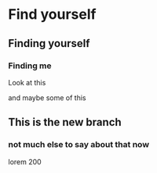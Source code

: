 # Find yourself
## Finding yourself
### Finding me

Look at this

and maybe some of this

## This is the new branch
### not much else to say about that now

<p> lorem 200 </p>

